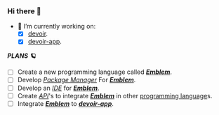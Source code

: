 ### Hi there 👋

- 👷 I’m currently working on:
  - [x] [devoir](https://github.com/elfwap/devoir).
  - [x] [devoir-app](https://github.com/elfwap/devoir-app).

***PLANS 🪐***
- [ ] Create a new programming language called ***[Emblem](https://github.com/elfwap/emblem)***.
- [ ] Develop _[Package Manager](https://github.com/topics/package-manager)_ For ***[Emblem](https://github.com/elfwap/emblem)***.
- [ ] Develop an _[IDE](https://github.com/topics/ide)_ for ***[Emblem](https://github.com/elfwap/emblem)***.
- [ ] Create _[API](https://github.com/topics/api)_'s to integrate ***[Emblem](https://github.com/elfwap/emblem)*** in other [programming language](https://github.com/topics/programming-language)s.
- [ ] Integrate ***[Emblem](https://github.com/elfwap/emblem)*** to ***[devoir-app](https://github.com/elfwap/devoir-app)***.

